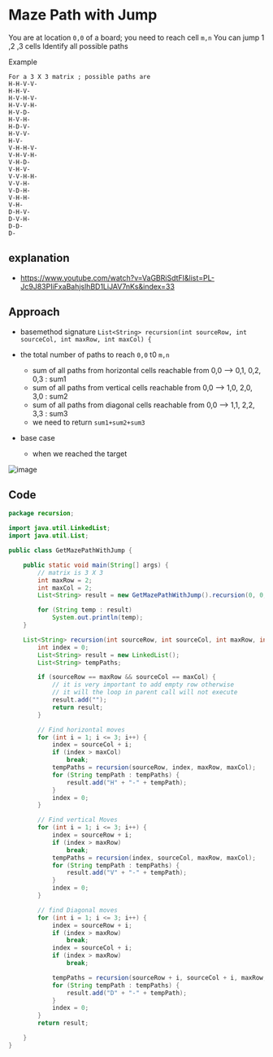 # Maze Path with Jump

You are at location `0,0` of a board; you need to reach cell `m,n`
You can jump 1 ,2 ,3 cells 
Identify all possible paths

Example
````
For a 3 X 3 matrix ; possible paths are 
H-H-V-V-
H-H-V-
H-V-H-V-
H-V-V-H-
H-V-D-
H-V-H-
H-D-V-
H-V-V-
H-V-
V-H-H-V-
V-H-V-H-
V-H-D-
V-H-V-
V-V-H-H-
V-V-H-
V-D-H-
V-H-H-
V-H-
D-H-V-
D-V-H-
D-D-
D-

````
## explanation 
 -  https://www.youtube.com/watch?v=VaGBRiSdtFI&list=PL-Jc9J83PIiFxaBahjslhBD1LiJAV7nKs&index=33
## Approach
- basemethod signature `List<String> recursion(int sourceRow, int sourceCol, int maxRow, int maxCol) {`
- the total number of paths to reach `0,0` t0 `m,n`
    -  sum of all paths from horizontal cells reachable from 0,0 -->  0,1, 0,2, 0,3 : sum1
    -  sum of all paths from vertical cells reachable from 0,0 -->  1,0, 2,0, 3,0  : sum2
    -  sum of all paths from diagonal cells reachable from 0,0 -->  1,1, 2,2, 3,3 : sum3
    -  we need to return `sum1+sum2+sum3`

- base case 
    - when we reached the target

![image](https://user-images.githubusercontent.com/8110582/185803382-894db1bb-6f24-4606-b6e0-c0589727fb82.png)


## Code
````java
package recursion;

import java.util.LinkedList;
import java.util.List;

public class GetMazePathWithJump {

	public static void main(String[] args) {
		// matrix is 3 X 3
		int maxRow = 2;
		int maxCol = 2;
		List<String> result = new GetMazePathWithJump().recursion(0, 0, maxRow, maxCol);

		for (String temp : result)
			System.out.println(temp);
	}

	List<String> recursion(int sourceRow, int sourceCol, int maxRow, int maxCol) {
		int index = 0;
		List<String> result = new LinkedList();
		List<String> tempPaths;

		if (sourceRow == maxRow && sourceCol == maxCol) {
            // it is very important to add empty row otherwise 
            // it will the loop in parent call will not execute
			result.add("");
			return result;
		}

		// Find horizontal moves
		for (int i = 1; i <= 3; i++) {
			index = sourceCol + i;
			if (index > maxCol)
				break;
			tempPaths = recursion(sourceRow, index, maxRow, maxCol);
			for (String tempPath : tempPaths) {
				result.add("H" + "-" + tempPath);
			}
			index = 0;
		}

		// Find vertical Moves
		for (int i = 1; i <= 3; i++) {
			index = sourceRow + i;
			if (index > maxRow)
				break;
			tempPaths = recursion(index, sourceCol, maxRow, maxCol);
			for (String tempPath : tempPaths) {
				result.add("V" + "-" + tempPath);
			}
			index = 0;
		}

		// find Diagonal moves
		for (int i = 1; i <= 3; i++) {
			index = sourceRow + i;
			if (index > maxRow)
				break;
			index = sourceCol + i;
			if (index > maxRow)
				break;

			tempPaths = recursion(sourceRow + i, sourceCol + i, maxRow, maxCol);
			for (String tempPath : tempPaths) {
				result.add("D" + "-" + tempPath);
			}
			index = 0;
		}
		return result;

	}
}

````
